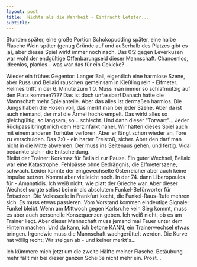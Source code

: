 ```yaml
---
layout: post
title:  Nichts als die Wahrheit - Eintracht Letzter...
subtitle:  
---
```


Stunden später, eine große Portion Schokopudding später, eine halbe Flasche Wein später (genug Gründe auf und außerhalb des Platzes gibt es ja), aber dieses Spiel wirkt immer noch nach. Das 0:2 gegen Leverkusen war wohl der endgültige Offenbarungseid dieser Mannschaft. Chancenlos, ideenlos, planlos - was war das für ein Gekicke?

Wieder ein frühes Gegentor: Langer Ball, eigentlich eine harmlose Szene, aber Russ und Bellaid rauschen gemeinsam in Kießling rein - Elfmeter. Helmes trifft in der 6. Minute zum 1:0. Muss man immer so schlafmützig auf den Platz kommen???? Das ist doch unfassbar! Danach hatte die Mannschaft mehr Spielanteile. Aber das alles ist dermaßen harmlos. Die Jungs haben die Hosen voll, das merkt man bei jeder Szene. Aber da ist auch niemand, der mal die Ärmel hochkrempelt. Das wirkt alles so gleichgültig, so langsam, so... schlecht. Und dann dieser "Torwart"... Jeder Rückpass bringt mich dem Herzinfarkt näher. Wir hätten dieses Spiel auch mit einem anderen Torhüter verloren. Aber er fängt schon wieder an, Tore zu verschulden. Das 2:0 - ein harter Freistoß, sicher. Aber den darf man nicht in die Mitte abwehren. Der muss ins Seitenaus gehen, und fertig. Vidal bedankte sich - die Entscheidung.  
Bleibt der Trainer: Korkmaz für Bellaid zur Pause. Ein guter Wechsel, Bellaid war eine Katastrophe. Fehlpässe ohne Bedrängnis, die Elfmeterszene, schwach. Leider konnte der eingewechselte Österreicher aber auch keine Impulse setzen. Kommt aber vielleicht noch. In der 74. dann Liberopoulos für - Amanatidis. Ich weiß nicht, wie platt der Grieche war. Aber dieser Wechsel sorgte selbst bei mir als absolutem Funkel-Befürworter für Entsetzen. Die Volksseele in Frankfurt kocht, die Funkel-Raus-Rufe mehren sich. Es muss etwas passieren. Vom Vorstand kommen eindeutige Signale: Funkel bleibt. Wenn am Mittwoch gegen Karlsruhe kein Sieg kommt, muss es aber auch personelle Konsequenzen geben. Ich weiß nicht, ob es am Trainer liegt. Aber dieser Mannschaft muss jemand mal Feuer unter dem Hintern machen. Und da kann, ich betone KANN, ein Trainerwechsel etwas bringen. Irgendwie muss die Mannschaft wachgerüttelt werden. Die Kurve hat völlig recht: Wir steigen ab - und keiner merkt's...

Ich kümmere mich jetzt um die zweite Hälfte meiner Flasche. Betäubung - mehr fällt mir bei dieser ganzen Scheiße nicht mehr ein. Prost...
